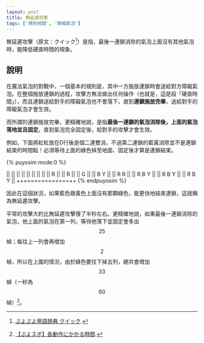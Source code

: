 ```yaml
---
layout: post
title: 無延遲攻擊
tags: ['規則相關', '障礙氣泡']
---
```


無延遲攻擊（原文：クイック[^1]）是指，最後一連鎖消除的氣泡上面沒有其他氣泡時，能降低硬直時間的現象。

## 說明

在魔法氣泡的對戰中，一個基本的規則是，其中一方施放連鎖時會送給對方障礙氣泡。在整個施放連鎖的過程，攻擊方無法做出任何操作（也就是，這是段「硬直時間」），而且連鎖送給對手的障礙氣泡也不會落下，直到**連鎖施放完畢**，送給對手的障礙氣泡才會生效。

而所謂的連鎖施放完畢，更精確地說，是指**最後一連鎖的氣泡消除後，上面的氣泡落地並且固定**。直到氣泡完全固定後，給對手的攻擊才會生效。

例如，下面將紅紅放在D行後是個二連雙消，不過第二連鎖的藍黃消除並不是連鎖結束的時間點！必須等待上面的綠色掉至地面、固定後才算是連鎖結束。

{% puyosim mode:0 %}
                 
||             ||
||             ||
||             ||
||             ||
||       R     ||
||       R     ||
||           G ||
||         B Y ||
||         R R ||
||       R B Y ||
||       R B Y ||
||       R B Y ||
++=============++
{% endpuyosim %}

因此在這個狀況，如果藍色跟黃色上面沒有那顆綠色，能更快地結束連鎖，這就稱為無延遲攻擊。

平常的攻擊大約比無延遲攻擊慢了半秒左右。更精確地說，如果最後一連鎖消除的氣泡，他上面的氣泡在第一列，等待他落下並固定會多出 $$25$$ 幀；每往上一列會再增加 $$2$$ 幀，所以在上圖的情況，由於綠色要往下掉五列，總共會增加 $$33$$ 幀（一秒為 $$60$$ 幀）[^2]。

[^1]: [ぷよぷよ用語辞典 クイック](https://www26.atwiki.jp/puyowords/pages/314.html).
[^2]: [【ぷよスポ】各動作にかかる時間](https://puyo-camp.jp/posts/71019).
